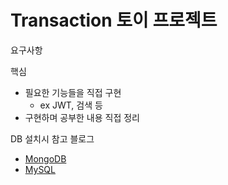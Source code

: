 # Transaction 토이 프로젝트

요구사항

핵심

- 필요한 기능들을 직접 구현
  - ex JWT, 검색 등
- 구현하며 공부한 내용 직접 정리

DB 설치시 참고 블로그

- [MongoDB](https://blog.naver.com/sudoku1/223050233311)
- [MySQL](https://hongong.hanbit.co.kr/mysql-%EB%8B%A4%EC%9A%B4%EB%A1%9C%EB%93%9C-%EB%B0%8F-%EC%84%A4%EC%B9%98%ED%95%98%EA%B8%B0mysql-community-8-0/)

